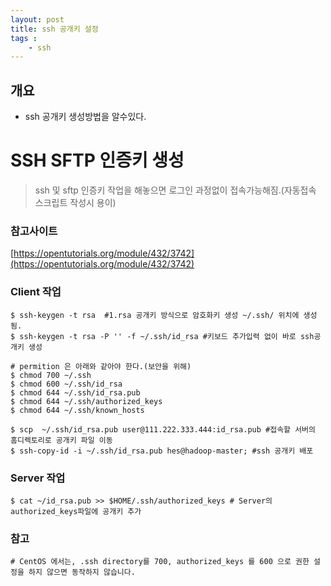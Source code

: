 ```yaml
---
layout: post
title: ssh 공개키 설정
tags :
    - ssh
---
```



## 개요
* ssh 공개키 생성방법을 알수있다.


# SSH SFTP 인증키 생성
> ssh 및 sftp 인증키 작업을 해놓으면 로그인 과정없이 접속가능해짐.(자동접속 스크립트 작성시 용이)

### 참고사이트
[https://opentutorials.org/module/432/3742](https://opentutorials.org/module/432/3742)


### Client 작업
```shell
$ ssh-keygen -t rsa  #1.rsa 공개키 방식으로 암호화키 생성 ~/.ssh/ 위치에 생성됨.
$ ssh-keygen -t rsa -P '' -f ~/.ssh/id_rsa #키보드 추가입력 없이 바로 ssh공개키 생성
```

```shell
# permition 은 아래와 같아야 한다.(보안을 위해)
$ chmod 700 ~/.ssh
$ chmod 600 ~/.ssh/id_rsa
$ chmod 644 ~/.ssh/id_rsa.pub  
$ chmod 644 ~/.ssh/authorized_keys
$ chmod 644 ~/.ssh/known_hosts
```

```shell
$ scp  ~/.ssh/id_rsa.pub user@111.222.333.444:id_rsa.pub #접속할 서버의 홈디렉토리로 공개키 파일 이동
$ ssh-copy-id -i ~/.ssh/id_rsa.pub hes@hadoop-master; #ssh 공개키 배포
```

### Server 작업
```shell
$ cat ~/id_rsa.pub >> $HOME/.ssh/authorized_keys # Server의 authorized_keys파일에 공개키 추가
```

### 참고
```shell
# CentOS 에서는, .ssh directory를 700, authorized_keys 를 600 으로 권한 설정을 하지 않으면 동작하지 않습니다. 
```









